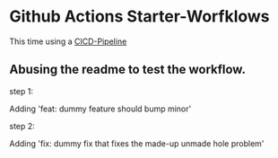 # Github Actions Starter-Worfklows

This time using a [CICD-Pipeline](docs/CICD_PIPELINE.md)

## Abusing the readme to test the workflow.

step 1:

Adding 'feat: dummy feature should bump minor'

step 2:

Adding 'fix: dummy fix that fixes the made-up unmade hole problem'

